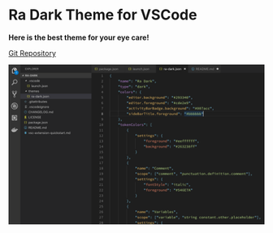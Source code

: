 # Ra Dark Theme for VSCode

**Here is the best theme for your eye care!**

[Git Repository](https://github.com/rahmanyerli/ra-dark)

![alt](./images/screenshot1.png)
